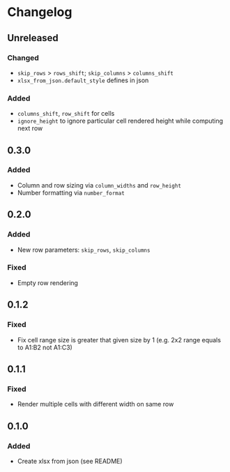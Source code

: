 # Changelog

## Unreleased

### Changed 

- `skip_rows` > `rows_shift`; `skip_columns` > `columns_shift`
- `xlsx_from_json.default_style` defines in json

### Added

- `columns_shift`, `row_shift` for cells
- `ignore_height` to ignore particular cell rendered height while computing next row

## 0.3.0

### Added

- Column and row sizing via `column_widths` and `row_height`
- Number formatting via `number_format`

## 0.2.0

### Added

- New row parameters: `skip_rows`, `skip_columns` 

### Fixed

- Empty row rendering

## 0.1.2

### Fixed

- Fix cell range size is greater that given size by 1 (e.g. 2x2 range equals to A1:B2 not A1:C3)

## 0.1.1

### Fixed

- Render multiple cells with different width on same row 

## 0.1.0

### Added 

- Create xlsx from json (see README)